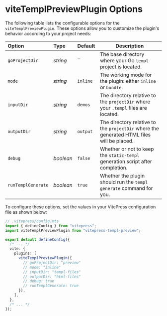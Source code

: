 # viteTemplPreviewPlugin Options

The following table lists the configurable options for the `viteTemplPreviewPlugin`. These options allow you to customize the plugin's behavior according to your project needs:

| Option             | Type      | Default  | Description                                                                               |
| :----------------- | :-------- | :------- | ----------------------------------------------------------------------------------------- |
| `goProjectDir`     | _string_  | ``       | The base directory where your Go `templ` project is located.                              |
| `mode`             | _string_  | `inline` | The working mode for the plugin: either `inline` or `bundle`.                             |
| `inputDir`         | _string_  | `demos`  | The directory relative to the `projectDir` where your `.templ` files are located.         |
| `outputDir`        | _string_  | `output` | The directory relative to the `projectDir` where the generated HTML files will be placed. |
| `debug`            | _boolean_ | `false`  | Whether or not to keep the `static-templ` generation script after completion.             |
| `runTemplGenerate` | _boolean_ | `true`   | Whether the plugin should run the `templ generate` command for you.                       |

To configure these options, set the values in your VitePress configuration file as shown below:

```ts
// .vitepress/config.mts
import { defineConfig } from "vitepress";
import viteTemplPreviewPlugin from "vitepress-templ-preview";

export default defineConfig({
  /* ... */
  vite: {
    plugins: [
      viteTemplPreviewPlugin({
        // goProjectDir: "preview"
        // mode: "inline"
        // inputDir: "templ-files"
        // outputDir: "html-files"
        // debug: true
        // runTemplGenerate: true
      }),
    ],
  },
  /* ... */
});
```
